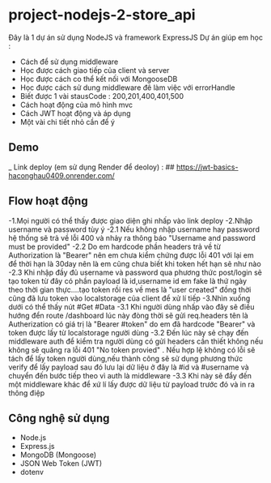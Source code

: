 ﻿# project-nodejs-2-store_api
Đây là 1 dự án sử dụng NodeJS và framework ExpressJS
Dự án giúp em học :
  - Cách để sử dụng middleware
  - Học được cách giao tiếp của client và server
  - Học được cách co thể kết nối với MongooseDB
  - Học được cách sử dung middleware đê làm việc với errorHandle
  - Biết được 1 vài stausCode : 200,201,400,401,500
  - Cách hoạt động của mô hình mvc 
  - Cách JWT hoạt động và áp dụng 
  - Một vài chi tiết nhỏ cần để ý

## Demo
  _ Link deploy (em sử dụng Render để deoloy) :
    ## https://jwt-basics-haconghau0409.onrender.com/

## Flow hoạt động 
  -1.Mọi người có thể thấy được giao diện ghi nhấp vào link deploy
  -2.Nhập username và password tùy ý
    -2.1  Nếu không nhập username hay password hệ thống sẽ trả về lỗi 400
         và nhảy ra thông báo "Username and password must be provided"
    -2.2  Do em hardcode phần headers trả về từ Authorization là "Bearer"
         nên em chưa kiểm chứng được lỗi 401 với lại em để thời hạn là
         30day nên là em cũng chưa biết khi token hết hạn sẽ như nào
    -2.3  Khi nhập đầy đủ username và password qua phương thức post/login
         sẽ tạo token từ đây có phần payload là id,username id em fake
         là thứ ngày theo thời gian thực....tạo token rồi res về mes là
         "user created" đồng thời cũng đã lưu token vào localstorage của
         client để xử lí tiếp
  -3.Nhìn xuống dưới có thể thấy nút #Get #Data
    -3.1  Khi người dùng nhấp vào đây sẽ điều hướng đển route /dashboard
         lúc này đòng thời sẽ gửi req.headers tên là Autherization 
         có giá trị là "Bearer #token" do em đã hardcode "Bearer" và 
         token được lấy từ localstorage người dùng
    -3.2  Đến lúc này sẻ chạy đến middleware auth để kiểm tra người dùng
         có gửi headers cần thiết không nếu không sẽ quăng ra lỗi 401
         "No token provied" . Nếu hợp lệ không có lỗi sẽ tách để lấy token
         người dùng,nếu thành công sẽ sử dụng phương thức verify để lấy payload
         sau đó lưu lại dữ liệu ở đây là #id và #username và chuyển đến bước tiếp 
         theo vì auth là middleware
    -3.3  Khi này sẽ đẩy đến một middleware khác để xứ lí lấy được dữ liệu từ payload
         trước đó và in ra thông điệp 

## Công nghệ sử dụng

- Node.js
- Express.js
- MongoDB (Mongoose)
- JSON Web Token (JWT)
- dotenv  
         
         
          
